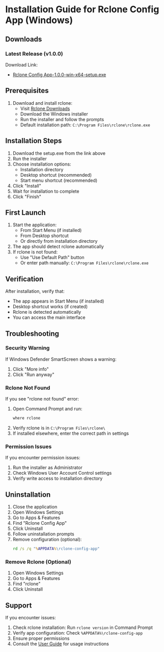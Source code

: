 # Installation Guide for Rclone Config App (Windows)

## Downloads

### Latest Release (v1.0.0)

Download Link:
- [Rclone Config App-1.0.0-win-x64-setup.exe](https://asi-opendata.s3.us-east-1.amazonaws.com/rclone-config-app/Rclone+Config+App-1.0.0-win-x64-setup.exe)

## Prerequisites

1. Download and install rclone:
   - Visit [Rclone Downloads](https://rclone.org/downloads/)
   - Download the Windows installer
   - Run the installer and follow the prompts
   - Default installation path: `C:\Program Files\rclone\rclone.exe`

## Installation Steps

1. Download the setup.exe from the link above
2. Run the installer
3. Choose installation options:
   - Installation directory
   - Desktop shortcut (recommended)
   - Start menu shortcut (recommended)
4. Click "Install"
5. Wait for installation to complete
6. Click "Finish"

## First Launch

1. Start the application:
   - From Start Menu (if installed)
   - From Desktop shortcut
   - Or directly from installation directory
2. The app should detect rclone automatically
3. If rclone is not found:
   - Use "Use Default Path" button
   - Or enter path manually: `C:\Program Files\rclone\rclone.exe`

## Verification

After installation, verify that:
- The app appears in Start Menu (if installed)
- Desktop shortcut works (if created)
- Rclone is detected automatically
- You can access the main interface

## Troubleshooting

### Security Warning
If Windows Defender SmartScreen shows a warning:
1. Click "More info"
2. Click "Run anyway"

### Rclone Not Found
If you see "rclone not found" error:
1. Open Command Prompt and run:
   ```cmd
   where rclone
   ```
2. Verify rclone is in `C:\Program Files\rclone\`
3. If installed elsewhere, enter the correct path in settings

### Permission Issues
If you encounter permission issues:
1. Run the installer as Administrator
2. Check Windows User Account Control settings
3. Verify write access to installation directory

## Uninstallation

1. Close the application
2. Open Windows Settings
3. Go to Apps & Features
4. Find "Rclone Config App"
5. Click Uninstall
6. Follow uninstallation prompts
7. Remove configuration (optional):
   ```cmd
   rd /s /q "%APPDATA%\rclone-config-app"
   ```

### Remove Rclone (Optional)
1. Open Windows Settings
2. Go to Apps & Features
3. Find "rclone"
4. Click Uninstall

## Support

If you encounter issues:
1. Check rclone installation: Run `rclone version` in Command Prompt
2. Verify app configuration: Check `%APPDATA%\rclone-config-app`
3. Ensure proper permissions
4. Consult the [User Guide](users_guide.md) for usage instructions